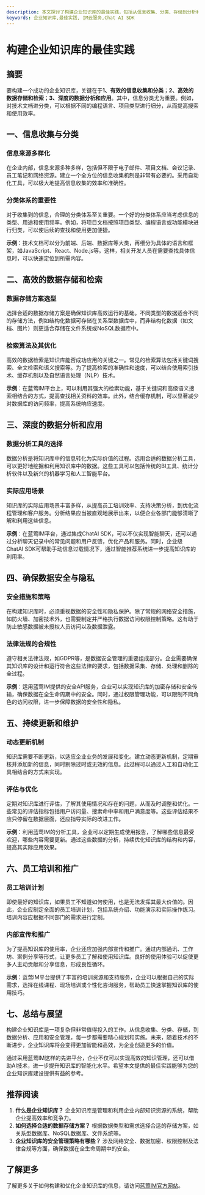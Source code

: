 ```yaml
---
description: 本文探讨了构建企业知识库的最佳实践，包括从信息收集、分类、存储到分析利用的各个环节，旨在帮助企业全面提升知识管理水平。
keywords: 企业知识库,最佳实践, IM云服务,Chat AI SDK
---
```

# 构建企业知识库的最佳实践

## 摘要

要构建一个成功的企业知识库，关键在于**1、有效的信息收集和分类**；**2、高效的数据存储和检索**；**3、深度的数据分析和应用**。其中，信息分类尤为重要。例如，对技术文档进分类，可以根据不同的编程语言、项目类型进行细分，从而提高搜索和使用效率。

## 一、信息收集与分类

### 信息来源多样化

在企业内部，信息来源多种多样，包括但不限于电子邮件、项目文档、会议记录、员工笔记和网络资源。建立一个全方位的信息收集机制是非常有必要的。采用自动化工具，可以极大地提高信息收集的效率和准确性。

### 分类体系的重要性

对于收集到的信息，合理的分类体系至关重要。一个好的分类体系应当考虑信息的类型、用途和使用频率。例如，将项目文档按照项目类型、编程语言或功能模块进行归类，可以使后续的查找和使用更加便捷。

**示例**：技术文档可以分为前端、后端、数据库等大类，再细分为具体的语言和框架，如JavaScript、React、Node.js等。这样，相关开发人员在需要查找具体信息时，可以快速定位到所需内容。

## 二、高效的数据存储和检索

### 数据存储方案选型

选择合适的数据存储方案是确保知识库高效运行的基础。不同类型的数据适合不同的存储方法，例如结构化数据可存储在关系型数据库中，而非结构化数据（如文档、图片）则更适合存储在文件系统或NoSQL数据库中。

### 检索算法及其优化

高效的数据检索是知识库能否成功应用的关键之一。常见的检索算法包括关键词搜索、全文检索和语义搜索等。为了提高检索的准确性和速度，可以结合使用索引技术、缓存机制以及自然语言处理（NLP）技术。

**示例**：在蓝莺IM平台上，可以利用其强大的检索功能，基于关键词和高级语义搜索相结合的方式，提高查找相关资料的效率。此外，结合缓存机制，可以显著减少对数据库的访问频率，提高系统响应速度。

## 三、深度的数据分析和应用

### 数据分析工具的选择

数据分析是将知识库中的信息转化为实际价值的过程。选用合适的数据分析工具，可以更好地挖掘和利用知识库中的数据。这些工具可以包括传统的BI工具、统计分析软件以及新兴的机器学习和人工智能平台。

### 实际应用场景

知识库的实际应用场景丰富多样，从提高员工培训效率、支持决策分析，到优化流程管理和客户服务。分析结果应当被直观地展示出来，以便企业各部门能够清晰了解和利用这些信息。

**示例**：在蓝莺IM平台，通过集成ChatAI SDK，可以不仅实现智能聊天，还可以通过分析聊天记录中的常见问题和用户反馈，优化产品和服务。同时，企业级ChatAI SDK可帮助手动信息过载情况下，通过智能推荐系统进一步提高知识库的利用率。

## 四、确保数据安全与隐私

### 安全措施和策略

在构建知识库时，必须重视数据的安全性和隐私保护。除了常规的网络安全措施，如防火墙、加密技术外，也需要制定并严格执行数据访问权限控制策略。这有助于防止敏感数据被未授权人员访问以及数据泄露。

### 法律法规的合规性

遵守相关法律法规，如GDPR等，是数据安全管理的重要组成部分。企业需要确保其知识库的设计和运行符合这些法律的要求，包括数据采集、存储、处理和删除的全过程。

**示例**：运用蓝莺IM提供的安全API服务，企业可以实现知识库的加密存储和安全传输，确保数据在全生命周期中的安全。同时，通过权限管理功能，可以限制不同角色的访问权限，进一步保障数据的安全性和隐私。

## 五、持续更新和维护

### 动态更新机制

知识库需要不断更新，以适应企业业务的发展和变化。建立动态更新机制，定期审核并添加新的信息，同时剔除过时或无效的信息。此过程可以通过人工和自动化工具相结合的方式来实现。

### 评估与优化

定期对知识库进行评估，了解其使用情况和存在的问题，从而及时调整和优化。一些常见的评估指标包括用户访问量、搜索命中率和用户满意度等。这些评估结果不应只停留在数据层面，还应指导实际的改进工作。

**示例**：利用蓝莺IM的分析工具，企业可以定期生成使用报告，了解哪些信息最受欢迎，哪些内容需要更新。通过这些数据的分析，持续优化知识库的结构和内容，提高其实际应用效果。

## 六、员工培训和推广

### 员工培训计划

即使最好的知识库，如果员工不知道如何使用，也是无法发挥其最大价值的。因此，企业应制定全面的员工培训计划，包括系统介绍、功能演示和实际操作练习。培训内容应根据不同部门的需求进行定制。

### 内部宣传和推广

为了提高知识库的使用率，企业还应加强内部宣传和推广。通过内部通讯、工作坊、案例分享等形式，让更多员工了解和使用知识库。良好的使用体验可以促使更多人主动贡献和分享信息，形成良性循环。

**示例**：蓝莺IM平台提供了丰富的培训资源和支持服务，企业可以根据自己的实际需求，选择在线课程、现场培训或个性化咨询服务，帮助员工快速掌握知识库的使用技巧。

## 七、总结与展望

构建企业知识库是一项复杂但非常值得投入的工作。从信息收集、分类、存储，到数据分析、应用和安全管理，每一步都需要精心规划和实施。未来，随着技术的不断进步，企业知识库将会变得更加智能和高效，为企业创造更多的价值。

通过采用蓝莺IM这样的先进平台，企业不仅可以实现高效的知识管理，还可以借助AI技术，进一步提升知识库的智能化水平。希望本文提供的最佳实践能够为您的企业知识库建设提供有益的参考。

## 推荐阅读

1. **什么是企业知识库？** 企业知识库是管理和利用企业内部知识资源的系统，帮助企业提高效率和竞争力。
2. **如何选择合适的数据存储方案？** 根据数据类型和需求选择合适的存储方案，如关系型数据库、NoSQL数据库、文件系统等。
3. **企业知识库的安全管理策略有哪些？** 涉及网络安全、数据加密、权限控制及法律合规等方面，确保数据在全生命周期中的安全。

## 了解更多

了解更多关于如何构建和优化企业知识库的信息，请访问[蓝莺IM官方网站](https://www.lanyingim.com)。